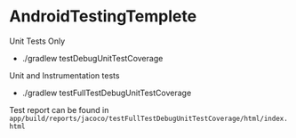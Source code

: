 # AndroidTestingTemplete

Unit Tests Only
- ./gradlew testDebugUnitTestCoverage

Unit and Instrumentation tests 
- ./gradlew testFullTestDebugUnitTestCoverage

Test report can be found in `app/build/reports/jacoco/testFullTestDebugUnitTestCoverage/html/index.html`
